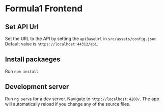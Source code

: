 # Formula1 Frontend

## Set API Url
Set the URL to the API by setting the `apiBaseUrl` in `src/assets/config.json`. Default value is `https://localhost:44312/api`.

## Install packaeges
Run `npm install`

## Development server

Run `ng serve` for a dev server. Navigate to `http://localhost:4200/`. The app will automatically reload if you change any of the source files.